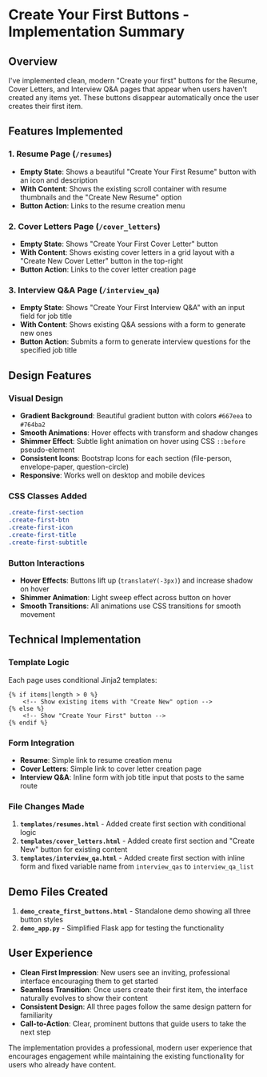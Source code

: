 # Create Your First Buttons - Implementation Summary

## Overview
I've implemented clean, modern "Create your first" buttons for the Resume, Cover Letters, and Interview Q&A pages that appear when users haven't created any items yet. These buttons disappear automatically once the user creates their first item.

## Features Implemented

### 1. **Resume Page** (`/resumes`)
- **Empty State**: Shows a beautiful "Create Your First Resume" button with an icon and description
- **With Content**: Shows the existing scroll container with resume thumbnails and the "Create New Resume" option
- **Button Action**: Links to the resume creation menu

### 2. **Cover Letters Page** (`/cover_letters`)
- **Empty State**: Shows "Create Your First Cover Letter" button
- **With Content**: Shows existing cover letters in a grid layout with a "Create New Cover Letter" button in the top-right
- **Button Action**: Links to the cover letter creation page

### 3. **Interview Q&A Page** (`/interview_qa`)
- **Empty State**: Shows "Create Your First Interview Q&A" with an input field for job title
- **With Content**: Shows existing Q&A sessions with a form to generate new ones
- **Button Action**: Submits a form to generate interview questions for the specified job title

## Design Features

### Visual Design
- **Gradient Background**: Beautiful gradient button with colors `#667eea` to `#764ba2`
- **Smooth Animations**: Hover effects with transform and shadow changes
- **Shimmer Effect**: Subtle light animation on hover using CSS `::before` pseudo-element
- **Consistent Icons**: Bootstrap Icons for each section (file-person, envelope-paper, question-circle)
- **Responsive**: Works well on desktop and mobile devices

### CSS Classes Added
```css
.create-first-section
.create-first-btn
.create-first-icon
.create-first-title
.create-first-subtitle
```

### Button Interactions
- **Hover Effects**: Buttons lift up (`translateY(-3px)`) and increase shadow on hover
- **Shimmer Animation**: Light sweep effect across button on hover
- **Smooth Transitions**: All animations use CSS transitions for smooth movement

## Technical Implementation

### Template Logic
Each page uses conditional Jinja2 templates:
```jinja2
{% if items|length > 0 %}
    <!-- Show existing items with "Create New" option -->
{% else %}
    <!-- Show "Create Your First" button -->
{% endif %}
```

### Form Integration
- **Resume**: Simple link to resume creation menu
- **Cover Letters**: Simple link to cover letter creation page  
- **Interview Q&A**: Inline form with job title input that posts to the same route

### File Changes Made
1. **`templates/resumes.html`** - Added create first section with conditional logic
2. **`templates/cover_letters.html`** - Added create first section and "Create New" button for existing content
3. **`templates/interview_qa.html`** - Added create first section with inline form and fixed variable name from `interview_qas` to `interview_qa_list`

## Demo Files Created
1. **`demo_create_first_buttons.html`** - Standalone demo showing all three button styles
2. **`demo_app.py`** - Simplified Flask app for testing the functionality

## User Experience
- **Clean First Impression**: New users see an inviting, professional interface encouraging them to get started
- **Seamless Transition**: Once users create their first item, the interface naturally evolves to show their content
- **Consistent Design**: All three pages follow the same design pattern for familiarity
- **Call-to-Action**: Clear, prominent buttons that guide users to take the next step

The implementation provides a professional, modern user experience that encourages engagement while maintaining the existing functionality for users who already have content.
